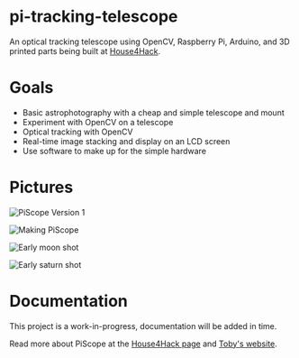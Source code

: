 # pi-tracking-telescope
An optical tracking telescope using OpenCV, Raspberry Pi, Arduino, and 3D printed parts 
being built at [House4Hack][house4hack].

# Goals

- Basic astrophotography with a cheap and simple telescope and mount
- Experiment with OpenCV on a telescope
- Optical tracking with OpenCV
- Real-time image stacking and display on an LCD screen
- Use software to make up for the simple hardware

# Pictures

![PiScope Version 1](piscope.jpg)

![Making PiScope](making_piscope.png)

![Early moon shot](moon1.jpg)

![Early saturn shot](saturn.jpg)

# Documentation

This project is a work-in-progress, documentation will be added in time.

Read more about PiScope at the [House4Hack page][house4hack_piscope] and [Toby's website][toby].


   [house4hack]: http://www.house4hack.co.za/
   [house4hack_piscope]: http://www.house4hack.co.za/piscope
   [toby]: https://tobykurien.com/piscope/
   